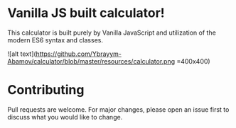 # Vanilla JS built calculator!

This calculator is built purely by Vanilla JavaScript and utilization of the modern ES6 syntax and classes.

![alt text](https://github.com/Ybrayym-Abamov/calculator/blob/master/resources/calculator.png =400x400)

# Contributing

Pull requests are welcome. For major changes, please open an issue first to discuss what you would like to change.
